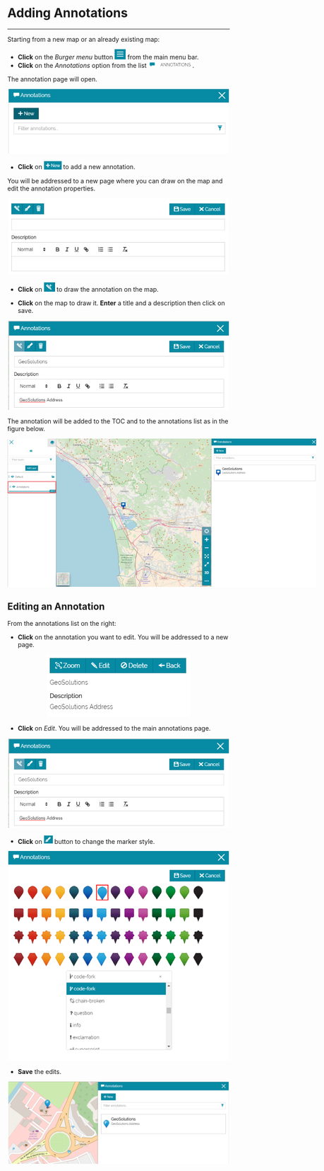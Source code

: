 # Adding Annotations
********************

Starting from a new map or an already existing map:

* **Click** on the *Burger menu* button <img src="img/burger.png" style="max-width:25px;" /> from the main menu bar.
* **Click** on the *Annotations* option from the list <img src="img/annotation-option.png" style="max-width:100px;"/>.

The annotation page will open. 

<p align = "center" ><img src="img/annotation-page.png" style="max-width:500px;" /></p>

* **Click** on <img src="img/annotation-new.png" style="max-width:40px;" /> to add a new annotation. 

You will be addressed to a new page where you can draw on the map and edit the annotation properties. 

<p align = "center" ><img src="img/annotation-edit.png" style="max-width:500px;" /></p>

* **Click** on <img src="img/annotation-draw.png" style="max-width:25px;" /> to draw the annotation on the map. 

* **Click** on the map to draw it. **Enter** a title and a description then click on save.

<p align = "center" ><img src="img/annotation-geosolutions.png" style="max-width:500px;" /></p>

The annotation will be added to the TOC and to the annotations list as in the figure below. 

<img src="img/annotation-geosolutions-1.png" style="max-width:700px;" />

Editing an Annotation
------------------

From the annotations list on the right:

* **Click** on the annotation you want to edit. You will be addressed to a new page. 

<p align = "center" ><img src="img/annotation-geosolutions-edit.png" style="max-width:500px;" /></p>

* **Click** on *Edit*. You will be addressed to the main annotations page. 

<p align = "center" ><img src="img/annotation-geosolutions.png" style="max-width:500px;" /></p> 

* **Click** on <img src="img/annotation-geosolutions-edit-1.png" style="max-width:20px;" /> button to change the marker style. 


<p align = "center" ><img src="img/annotation-marker.png" style="max-width:500px;" /></p> 

* **Save** the edits. 

<p align = "center" ><img src="img/annotation-marker-1.png" style="max-width:500px;" /></p> 